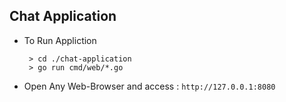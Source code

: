 ## Chat Application

* To Run Appliction

    ```shellscript
     > cd ./chat-application
     > go run cmd/web/*.go
    ```

* Open Any Web-Browser and access : `http://127.0.0.1:8080`